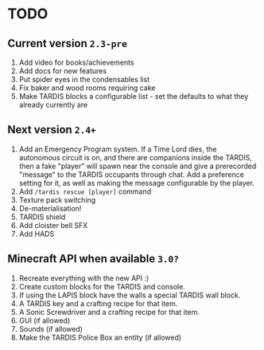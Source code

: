 # TODO

## Current version `2.3-pre`
1. Add video for books/achievements
2. Add docs for new features
3. Put spider eyes in the condensables list
4. Fix baker and wood rooms requiring cake
5. Make TARDIS blocks a configurable list - set the defaults to what they already currently are

## Next version `2.4+`
1. Add an Emergency Program system. If a Time Lord dies, the autonomous circuit is on, and there are companions inside the TARDIS, then a fake "player" will spawn near the console and give a prerecorded "message" to the TARDIS occupants through chat. Add a preference setting for it, as well as making the message configurable by the player.
2. Add `/tardis rescue [player]` command
3. Texture pack switching
4. De-materialisation!
5. TARDIS shield
6. Add cloister bell SFX
7. Add HADS

## Minecraft API when available `3.0?`
1. Recreate everything with the new API :)
2. Create custom blocks for the TARDIS and console.
3. If using the LAPIS block have the walls a special TARDIS wall block.
4. A TARDIS key and a crafting recipe for that item.
5. A Sonic Screwdriver and a crafting recipe for that item.
6. GUI (if allowed)
7. Sounds (if allowed)
8. Make the TARDIS Police Box an entity (if allowed)

